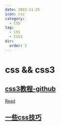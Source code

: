 ```yaml
---
date: 2022-11-25
icon: css
category:
  - CSS
tag:
  - CSS
  - CSS3
dir:
  order: 2
---
```

# css && css3

## [css3教程-github](https://github.com/waylau/css3-tutorial)
[Read](https://github.com/waylau/css3-tutorial/)

## [一些css技巧](https://github.com/chokcoco/iCSS)
